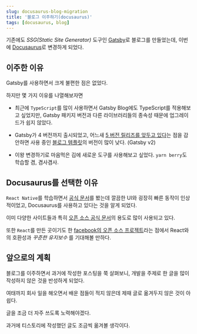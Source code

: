 ```yaml
---
slug: docusaurus-blog-migration
title: '블로그 이주하기(docusaurus)'
tags: [docusaurus, blog]
---
```


기존에도 _SSG(Static Site Generator)_ 도구인 [Gatsby](https://www.gatsbyjs.com)로 블로그를 만들었는데, 이번에 [Docusaurus](https://docusaurus.io)로 변경하게 되었다.

<!--truncate-->

## 이주한 이유

Gatsby를 사용하면서 크게 불편한 점은 없었다.

하지만 몇 가지 이유를 나열해보자면

- 최근에 `TypeScript`를 많이 사용하면서 Gatsby Blog에도 TypeScript를 적용해보고 싶었지만, Gatsby 패키지 버전과 다른 라이브러리들의 종속성 때문에 업그레이드가 쉽지 않았다.

- Gatsby가 4 버전까지 출시되었고, 어느새 [5 버전 릴리즈를 앞두고 있다](https://www.gatsbyjs.com/resources/webinars/gatsby-v5)는 점을 감안하면 사용 중인 [블로그 템플릿](https://github.com/JaeYeopHan/gatsby-starter-bee)의 버전이 많이 낮다. (Gatsby v2)

- 이왕 변경하기로 마음먹은 김에 새로운 도구를 사용해보고 싶었다. `yarn berry`도 학습할 겸, 겸사겸사.

## Docusaurus를 선택한 이유

`React Native`를 학습하면서 [공식 문서](https://reactnative.dev)를 봤는데 깔끔한 UI와 굉장히 빠른 동작이 인상적이었고, Docusaurus를 사용하고 있다는 것을 알게 되었다.

이미 다양한 사이트들과 특히 [오픈 소스 공식 문서](https://docusaurus.io/showcase?tags=opensource)의 용도로 많이 사용되고 있다.

또한 `React`를 만든 곳이기도 한 [facebook의 오픈 소스 프로젝트](https://github.com/facebook/docusaurus)라는 점에서 React와의 호환성과 _꾸준한 유지보수_ 를 기대해볼 만하다.

## 앞으로의 계획

블로그를 이주하면서 과거에 작성한 포스팅을 쭉 살펴보니, 개발을 주제로 한 글을 많이 작성하지 않은 것을 반성하게 되었다.

여태까지 회사 일을 해오면서 배운 점들이 적지 않은데 제때 글로 옮겨두지 않은 것이 아쉽다.

글을 조금 더 자주 쓰도록 노력해야겠다.

과거에 티스토리에 작성했던 글도 조금씩 옮겨볼 생각이다.
